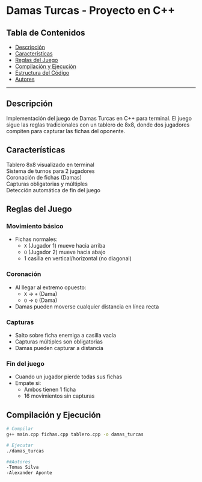 # Damas Turcas - Proyecto en C++

## Tabla de Contenidos
- [Descripción](#descripción)
- [Características](#características)
- [Reglas del Juego](#reglas-del-juego)
- [Compilación y Ejecución](#compilación-y-ejecución)
- [Estructura del Código](#estructura-del-código)
- [Autores](#autores)

---

## Descripción
Implementación del juego de Damas Turcas en C++ para terminal. El juego sigue las reglas tradicionales con un tablero de 8x8, donde dos jugadores compiten para capturar las fichas del oponente.

## Características
Tablero 8x8 visualizado en terminal  
Sistema de turnos para 2 jugadores  
Coronación de fichas (Damas)  
Capturas obligatorias y múltiples  
Detección automática de fin del juego  

## Reglas del Juego
### Movimiento básico
- Fichas normales: 
  - `X` (Jugador 1) mueve hacia arriba
  - `O` (Jugador 2) mueve hacia abajo
  - 1 casilla en vertical/horizontal (no diagonal)

### Coronación
- Al llegar al extremo opuesto:
  - `X` → `+` (Dama)
  - `O` → `Q` (Dama)
- Damas pueden moverse cualquier distancia en línea recta

### Capturas
- Salto sobre ficha enemiga a casilla vacía
- Capturas múltiples son obligatorias
- Damas pueden capturar a distancia

### Fin del juego
- Cuando un jugador pierde todas sus fichas
- Empate si:
  - Ambos tienen 1 ficha
  - 16 movimientos sin capturas

## Compilación y Ejecución
```bash
# Compilar
g++ main.cpp fichas.cpp tablero.cpp -o damas_turcas

# Ejecutar
./damas_turcas

##Autores
-Tomas Silva
-Alexander Aponte

